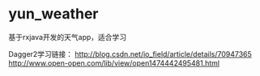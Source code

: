 # yun_weather
基于rxjava开发的天气app，适合学习

Dagger2学习链接：
http://blog.csdn.net/io_field/article/details/70947365
http://www.open-open.com/lib/view/open1474442495481.html
